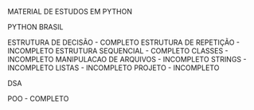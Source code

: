 MATERIAL DE ESTUDOS EM PYTHON

PYTHON BRASIL

ESTRUTURA DE DECISÃO    - COMPLETO
ESTRUTURA DE REPETIÇÃO  - INCOMPLETO
ESTRUTURA SEQUENCIAL    - COMPLETO
CLASSES                 - INCOMPLETO
MANIPULACAO DE ARQUIVOS - INCOMPLETO
STRINGS                 - INCOMPLETO
LISTAS                  - INCOMPLETO
PROJETO                 - INCOMPLETO

DSA

POO                     - COMPLETO



